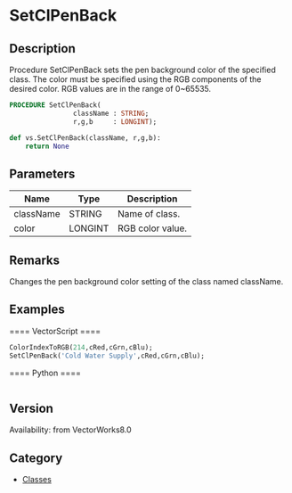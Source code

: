 # SetClPenBack

## Description
Procedure SetClPenBack sets the pen background color of the specified class. The color must be specified using the RGB components of the desired color. RGB values are in the range of 0~65535.

```pascal
PROCEDURE SetClPenBack(
				className : STRING;
				r,g,b     : LONGINT);
```

```python
def vs.SetClPenBack(className, r,g,b):
    return None
```

## Parameters
|Name|Type|Description|
|---|---|---|
|className|STRING|Name of class.|
|color|LONGINT|RGB color value.|

## Remarks
Changes the pen background color setting of the class named className.

## Examples
==== VectorScript ====
```pascal
ColorIndexToRGB(214,cRed,cGrn,cBlu);
SetClPenBack('Cold Water Supply',cRed,cGrn,cBlu);
```
==== Python ====
```python

```

## Version
Availability: from VectorWorks8.0

## Category
* [Classes](../Categories/Classes.md)
